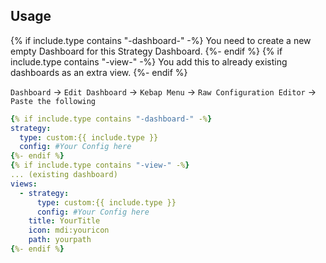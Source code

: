 ## Usage

{% if include.type contains "-dashboard-" -%}
You need to create a new empty Dashboard for this Strategy Dashboard.
{%- endif %}
{% if include.type contains "-view-" -%}
You add this to already existing dashboards as an extra view.
{%- endif %}

`Dashboard` -> `Edit Dashboard` -> `Kebap Menu` -> `Raw Configuration Editor` -> `Paste the following`

```yaml
{% if include.type contains "-dashboard-" -%}
strategy:
  type: custom:{{ include.type }}
  config: #Your Config here
{%- endif %}
{% if include.type contains "-view-" -%}
... (existing dashboard)
views:
  - strategy:
      type: custom:{{ include.type }}
      config: #Your Config here
    title: YourTitle
    icon: mdi:youricon
    path: yourpath
{%- endif %}
```
